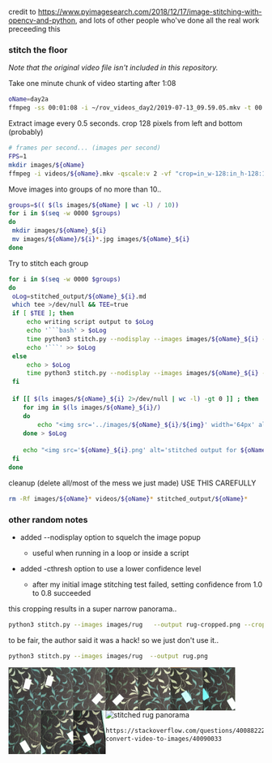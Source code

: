 credit to https://www.pyimagesearch.com/2018/12/17/image-stitching-with-opencv-and-python, and lots of other people who've done all the real work preceeding this


### stitch the floor

*Note that the original video file isn't included in this repository.*

Take one minute chunk of video starting after 1:08
```bash
oName=day2a
ffmpeg -ss 00:01:08 -i ~/rov_videos_day2/2019-07-13_09.59.05.mkv -t 00:01:00 -vcodec copy videos/${oName}.mkv
```

Extract image every 0.5 seconds. crop 128 pixels from left and bottom (probably)
```bash
# frames per second... (images per second)
FPS=1
mkdir images/${oName}
ffmpeg -i videos/${oName}.mkv -qscale:v 2 -vf "crop=in_w-128:in_h-128:128:0,fps=${FPS}" images/${oName}/%05d.jpg
```

Move images into groups of no more than 10..
```bash
groups=$(( $(ls images/${oName} | wc -l) / 10))
for i in $(seq -w 0000 $groups)
do 
 mkdir images/${oName}_${i} 
 mv images/${oName}/${i}*.jpg images/${oName}_${i} 
done
```

Try to stitch each group
```bash
for i in $(seq -w 0000 $groups)
do 
 oLog=stitched_output/${oName}_${i}.md
 which tee >/dev/null && TEE=true
 if [ $TEE ]; then
     echo writing script output to $oLog
     echo '```bash' > $oLog
     time python3 stitch.py --nodisplay --images images/${oName}_${i} --output stitched_output/${oName}_${i}.png | tee -a $oLog
     echo '```' >> $oLog
 else
     echo > $oLog
     time python3 stitch.py --nodisplay --images images/${oName}_${i} --output stitched_output/${oName}_${i}.png 
 fi

 if [[ $(ls images/${oName}_${i} 2>/dev/null | wc -l) -gt 0 ]] ; then
    for img in $(ls images/${oName}_${i}/)
    do
        echo "<img src='../images/${oName}_${i}/${img}' width='64px' align='left' />" 
    done > $oLog

    echo "<img src='${oName}_${i}.png' alt='stitched output for ${oName}' title='stitched' />" >> $oLog
 fi
done

```

cleanup (delete all/most of the mess we just made) USE THIS CAREFULLY
```bash
rm -Rf images/${oName}* videos/${oName}* stitched_output/${oName}*
```




### other random notes

- added --nodisplay option to squelch the image popup
    - useful when running in a loop or inside a script

- added -cthresh option to use a lower confidence level
    - after my initial image stitching test failed, setting confidence from 1.0 to 0.8 succeeded


this cropping results in a super narrow panorama..
```bash
python3 stitch.py --images images/rug   --output rug-cropped.png --crop 1
```
to be fair, the author said it was a hack! so we just don't use it..
```bash
python3 stitch.py --images images/rug  --output rug.png
```
<img src="images/rug/rug01.jpg" width="64px" align="left" />
<img src="images/rug/rug02.jpg" width="64px" align="left" />
<img src="images/rug/rug03.jpg" width="64px" align="left" />
<img src="images/rug/rug04.jpg" width="64px" align="left" />
<img src="images/rug/rug05.jpg" width="64px" align="left" />
<img src="images/rug/rug06.jpg" width="64px" align="left" />
<img src="images/rug/rug07.jpg" width="64px" align="left" />
<img src="images/rug/rug08.jpg" width="64px" align="left" />
<img src="images/rug/rug09.jpg" width="64px" align="left" />
<img src="images/rug/rug10.jpg" width="64px" align="left" />


<img src="rug.png" alt="stitched rug panorama" title="rug"/>


    https://stackoverflow.com/questions/40088222/ffmpeg-convert-video-to-images/40090033



